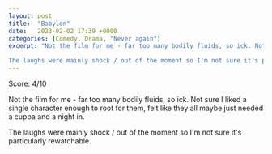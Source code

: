 ```yaml
---
layout: post
title:  "Babylon"
date:   2023-02-02 17:39 +0000
categories: [Comedy, Drama, "Never again"]
excerpt: "Not the film for me - far too many bodily fluids, so ick. Not sure I liked a single character enough to root for them, felt like they all maybe just needed a cuppa and a night in. 

The laughs were mainly shock / out of the moment so I'm not sure it's particularly rewatchable."
---
```

Score: 4/10 

Not the film for me - far too many bodily fluids, so ick. Not sure I liked a single character enough to root for them, felt like they all maybe just needed a cuppa and a night in. 

The laughs were mainly shock / out of the moment so I'm not sure it's particularly rewatchable.
